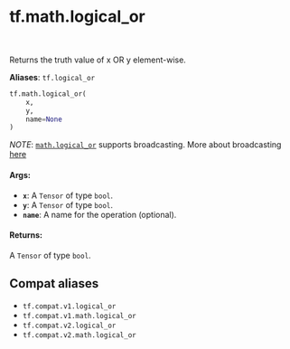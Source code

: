 <div itemscope itemtype="http://developers.google.com/ReferenceObject">
<meta itemprop="name" content="tf.math.logical_or" />
<meta itemprop="path" content="Stable" />
</div>

# tf.math.logical_or

<!-- Insert buttons and diff -->

<table class="tfo-notebook-buttons tfo-api" align="left">
</table>



Returns the truth value of x OR y element-wise.

**Aliases**: `tf.logical_or`

``` python
tf.math.logical_or(
    x,
    y,
    name=None
)
```



<!-- Placeholder for "Used in" -->

*NOTE*: <a href="../../tf/math/logical_or.md"><code>math.logical_or</code></a> supports broadcasting. More about broadcasting
[here](http://docs.scipy.org/doc/numpy/user/basics.broadcasting.html)

#### Args:


* <b>`x`</b>: A `Tensor` of type `bool`.
* <b>`y`</b>: A `Tensor` of type `bool`.
* <b>`name`</b>: A name for the operation (optional).


#### Returns:

A `Tensor` of type `bool`.


## Compat aliases

* `tf.compat.v1.logical_or`
* `tf.compat.v1.math.logical_or`
* `tf.compat.v2.logical_or`
* `tf.compat.v2.math.logical_or`

